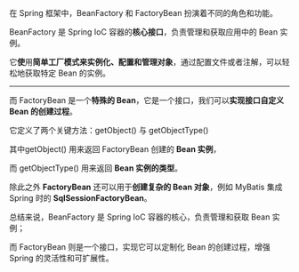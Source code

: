 在 Spring 框架中，BeanFactory 和 FactoryBean 扮演着不同的角色和功能。



BeanFactory 是 Spring IoC 容器的**核心接口**，负责管理和获取应用中的 Bean 实例。



它**使**用**简单工厂模式来实例化、配置和管理对象**，通过配置文件或者注解，可以轻松地获取特定 Bean 的实例。

****

而 FactoryBean 是一个**特殊的 Bean**，它是一个接口，我们可以**实现接口自定义 Bean 的创建过程**。



它定义了两个关键方法：getObject() 与 getObjectType()



其中getObject() 用来返回 FactoryBean 创建的 **Bean 实例**，

而 getObjectType() 用来返回 **Bean 实例的类型**。



除此之外 **FactoryBean** 还可以用于**创建复杂的 Bean 对象**，例如 MyBatis 集成 Spring 时的 **SqlSessionFactoryBean**。



总结来说，BeanFactory 是 Spring IoC 容器的核心，负责管理和获取 Bean 实例；



而 FactoryBean 则是一个接口，实现它可以定制化 Bean 的创建过程，增强 Spring 的灵活性和可扩展性。

